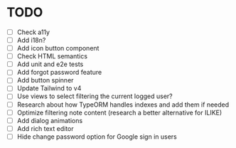 # TODO

- [ ] Check a11y
- [ ] Add i18n?
- [ ] Add icon button component
- [ ] Check HTML semantics
- [ ] Add unit and e2e tests
- [ ] Add forgot password feature
- [ ] Add button spinner
- [ ] Update Tailwind to v4
- [ ] Use views to select filtering the current logged user?
- [ ] Research about how TypeORM handles indexes and add them if needed
- [ ] Optimize filtering note content (research a better alternative for ILIKE)
- [ ] Add dialog animations
- [ ] Add rich text editor
- [ ] Hide change password option for Google sign in users
